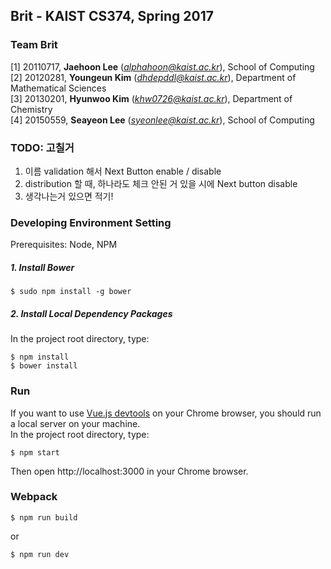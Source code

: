 ## Brit - KAIST CS374, Spring 2017

### Team Brit
[1] 20110717, **Jaehoon Lee** (*alphahoon@kaist.ac.kr*), School of Computing  
[2] 20120281, **Youngeun Kim** (*dhdepddl@kaist.ac.kr*), Department of Mathematical Sciences  
[3] 20130201, **Hyunwoo Kim** (*khw0726@kaist.ac.kr*), Department of Chemistry  
[4] 20150559, **Seayeon Lee** (*syeonlee@kaist.ac.kr*), School of Computing  

### TODO: 고칠거
1. 이름 validation 해서 Next Button enable / disable  
2. distribution 할 때, 하나라도 체크 안된 거 있을 시에 Next button disable  
3. 생각나는거 있으면 적기!  

### Developing Environment Setting

Prerequisites: Node, NPM

##### 1. Install Bower

```
$ sudo npm install -g bower
```

##### 2. Install Local Dependency Packages  

In the project root directory, type:
```
$ npm install
$ bower install
```

### Run

If you want to use [Vue.js devtools](https://goo.gl/a8YYdM) on your Chrome browser, you should run  a local server on your machine.  
In the project root directory, type:
```
$ npm start
```

Then open http://localhost:3000 in your Chrome browser.  

### Webpack

```
$ npm run build
```
or
```
$ npm run dev
```
